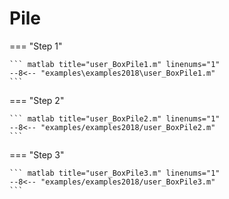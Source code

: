 # Pile

=== "Step 1"

    ``` matlab title="user_BoxPile1.m" linenums="1"
    --8<-- "examples\examples2018\user_BoxPile1.m"
    ```

=== "Step 2"

    ``` matlab title="user_BoxPile2.m" linenums="1"
    --8<-- "examples/examples2018/user_BoxPile2.m"
    ```

=== "Step 3"

    ``` matlab title="user_BoxPile3.m" linenums="1"
    --8<-- "examples/examples2018/user_BoxPile3.m"
    ```

